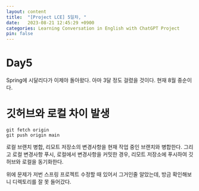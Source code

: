 ```yaml
---
layout: content
title:  "[Project LCE] 5일차, "
date:   2023-08-21 12:45:29 +0900
categories: Learning Conversation in English with ChatGPT Project
pin: false
---
```









Day5
===

Spring에 시달리다가 이제야 돌아왔다. 아마 3달 정도 걸렸을 것이다.
현재 8월 중순이다.

# 깃허브와 로컬 차이 발생

```
git fetch origin
git push origin main
```
로컬 브랜치 병합, 리모트 저장소의 변경사항을 현재 작업 중인 브랜치와 병합한다. 그리고 로컬 변경사항 푸시, 로컬에서 변경사항을 커밋한 경우, 리모트 저장소에 푸시하여 깃허브와 로컬을 동기화한다.

위에 문제가 저번 스프링 프로젝트 수정할 때 있어서 그거인줄 알았는데, 방금 확인해보니 디렉토리를 잘 못 들어갔다.



